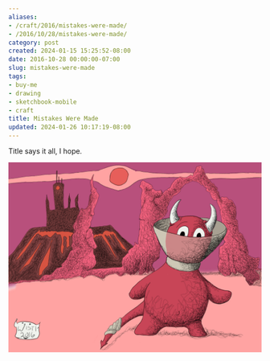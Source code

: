 ```yaml
---
aliases:
- /craft/2016/mistakes-were-made/
- /2016/10/28/mistakes-were-made/
category: post
created: 2024-01-15 15:25:52-08:00
date: 2016-10-28 00:00:00-07:00
slug: mistakes-were-made
tags:
- buy-me
- drawing
- sketchbook-mobile
- craft
title: Mistakes Were Made
updated: 2024-01-26 10:17:19-08:00
---
```


Title says it all, I hope.

![attachments/img/2016/cover-2016-10-28.png](../../../attachments/img/2016/cover-2016-10-28.png)